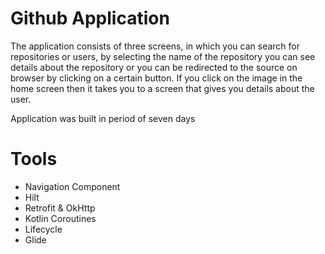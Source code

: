 # Github Application
The application consists of three screens, in which you can search for repositories or users, by selecting
the name of the repository you can see details about the repository or you can be redirected to the
source on browser by clicking on a certain button.
If you click on the image in the home screen then it takes you to a screen that gives you details about the
user.   

Application was built in period of seven days
# Tools
- Navigation Component
- Hilt
- Retrofit & OkHttp
- Kotlin Coroutines 
- Lifecycle
- Glide
